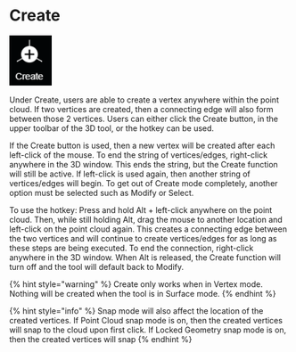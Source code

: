# Create

![hotkey: hold Alt + left click](../../.gitbook/assets/create-button.png)

Under Create, users are able to create a vertex anywhere within the point cloud. If two vertices are created, then a connecting edge will also form between those 2 vertices. Users can either click the Create button, in the upper toolbar of the 3D tool, or the hotkey can be used.   
  
If the Create button is used, then a new vertex will be created after each left-click of the mouse. To end the string of vertices/edges, right-click anywhere in the 3D window. This ends the string, but the Create function will still be active. If left-click is used again, then another string of vertices/edges will begin. To get out of Create mode completely, another option must be selected such as Modify or Select.

To use the hotkey: Press and hold Alt + left-click anywhere on the point cloud. Then, while still holding Alt, drag the mouse to another location and left-click on the point cloud again. This creates a connecting edge between the two vertices and will continue to create vertices/edges for as long as these steps are being executed. To end the connection, right-click anywhere in the 3D window. When Alt is released, the Create function will turn off and the tool will default back to Modify. 

{% hint style="warning" %}
Create only works when in Vertex mode. Nothing will be created when the tool is in Surface mode.
{% endhint %}

{% hint style="info" %}
Snap mode will also affect the location of the created vertices. If Point Cloud snap mode is on, then the created vertices will snap to the cloud upon first click. If Locked Geometry snap mode is on, then the created vertices will snap
{% endhint %}

